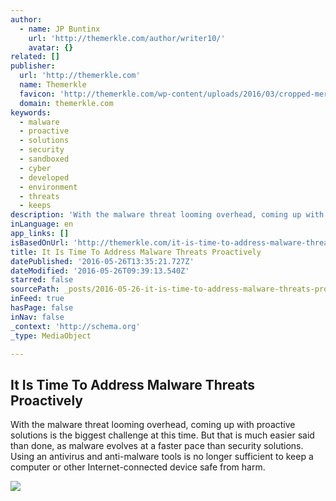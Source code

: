 ```yaml
---
author:
  - name: JP Buntinx
    url: 'http://themerkle.com/author/writer10/'
    avatar: {}
related: []
publisher:
  url: 'http://themerkle.com'
  name: Themerkle
  favicon: 'http://themerkle.com/wp-content/uploads/2016/03/cropped-merkle-white-1-192x192.png'
  domain: themerkle.com
keywords:
  - malware
  - proactive
  - solutions
  - security
  - sandboxed
  - cyber
  - developed
  - environment
  - threats
  - keeps
description: 'With the malware threat looming overhead, coming up with proactive solutions is the biggest challenge at this time. But that is much easier said than done, as malware evolves at a faster pace than security solutions. Using an antivirus and anti-malware tools is no longer sufficient to keep a computer or other Internet-connected device safe from harm.'
inLanguage: en
app_links: []
isBasedOnUrl: 'http://themerkle.com/it-is-time-to-address-malware-threats-proactively/'
title: It Is Time To Address Malware Threats Proactively
datePublished: '2016-05-26T13:35:21.727Z'
dateModified: '2016-05-26T09:39:13.540Z'
starred: false
sourcePath: _posts/2016-05-26-it-is-time-to-address-malware-threats-proactively.md
inFeed: true
hasPage: false
inNav: false
_context: 'http://schema.org'
_type: MediaObject

---
```

<article style=""><h1>It Is Time To Address Malware Threats Proactively</h1><p>With the malware threat looming overhead, coming up with proactive solutions is the biggest challenge at this time. But that is much easier said than done, as malware evolves at a faster pace than security solutions. Using an antivirus and anti-malware tools is no longer sufficient to keep a computer or other Internet-connected device safe from harm.</p><img src="http://themerkle.com/wp-content/uploads/2016/05/shutterstock_187137887.jpg" /></article>